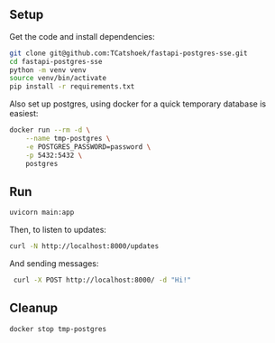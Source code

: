 ## Setup

Get the code and install dependencies:
```bash
git clone git@github.com:TCatshoek/fastapi-postgres-sse.git
cd fastapi-postgres-sse
python -m venv venv
source venv/bin/activate
pip install -r requirements.txt
```

Also set up postgres, using docker for a quick temporary database is easiest:
```bash
docker run --rm -d \
    --name tmp-postgres \
    -e POSTGRES_PASSWORD=password \
    -p 5432:5432 \
    postgres
```

## Run
```bash
uvicorn main:app
```

Then, to listen to updates:
```bash
curl -N http://localhost:8000/updates
```

And sending messages:
```bash
 curl -X POST http://localhost:8000/ -d "Hi!"
```

## Cleanup
```bash
docker stop tmp-postgres
```